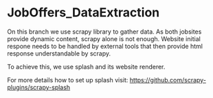 # JobOffers_DataExtraction
On this branch we use scrapy library to gather data. As both jobsites provide dynamic content, scrapy alone is not enough. Website initial respone needs to be handled by external tools that then provide html response understandable by scrapy.

To achieve this, we use splash and its website renderer.

For more details how to set up splash visit:
https://github.com/scrapy-plugins/scrapy-splash
